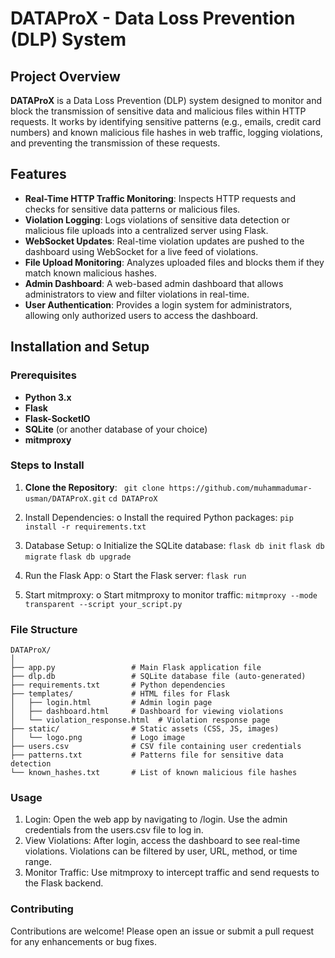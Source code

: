 # DATAProX - Data Loss Prevention (DLP) System

## Project Overview

**DATAProX** is a Data Loss Prevention (DLP) system designed to monitor and block the transmission of sensitive data and malicious files within HTTP requests. It works by identifying sensitive patterns (e.g., emails, credit card numbers) and known malicious file hashes in web traffic, logging violations, and preventing the transmission of these requests.

## Features

- **Real-Time HTTP Traffic Monitoring**: Inspects HTTP requests and checks for sensitive data patterns or malicious files.
- **Violation Logging**: Logs violations of sensitive data detection or malicious file uploads into a centralized server using Flask.
- **WebSocket Updates**: Real-time violation updates are pushed to the dashboard using WebSocket for a live feed of violations.
- **File Upload Monitoring**: Analyzes uploaded files and blocks them if they match known malicious hashes.
- **Admin Dashboard**: A web-based admin dashboard that allows administrators to view and filter violations in real-time.
- **User Authentication**: Provides a login system for administrators, allowing only authorized users to access the dashboard.

## Installation and Setup

### Prerequisites
- **Python 3.x**
- **Flask**
- **Flask-SocketIO**
- **SQLite** (or another database of your choice)
- **mitmproxy**

### Steps to Install

1. **Clone the Repository**:
  ``` git clone https://github.com/muhammadumar-usman/DATAProX.git```
   ```cd DATAProX```

2.	Install Dependencies:
o	Install the required Python packages:
```pip install -r requirements.txt```

3.	Database Setup:
o	Initialize the SQLite database:
```flask db init```
```flask db migrate```
```flask db upgrade```

4.	Run the Flask App:
o	Start the Flask server:
```flask run```

5.	Start mitmproxy:
o	Start mitmproxy to monitor traffic:
```mitmproxy --mode transparent --script your_script.py```

### File Structure
```
DATAProX/
│
├── app.py                 # Main Flask application file
├── dlp.db                 # SQLite database file (auto-generated)
├── requirements.txt       # Python dependencies
├── templates/             # HTML files for Flask
│   ├── login.html         # Admin login page
│   ├── dashboard.html     # Dashboard for viewing violations
│   └── violation_response.html  # Violation response page
├── static/                # Static assets (CSS, JS, images)
│   └── logo.png           # Logo image
├── users.csv              # CSV file containing user credentials
├── patterns.txt           # Patterns file for sensitive data detection
└── known_hashes.txt       # List of known malicious file hashes
```

### Usage
1.	Login:
Open the web app by navigating to /login.
Use the admin credentials from the users.csv file to log in.
2.	View Violations:
After login, access the dashboard to see real-time violations.
Violations can be filtered by user, URL, method, or time range.
3.	Monitor Traffic:
Use mitmproxy to intercept traffic and send requests to the Flask backend.

### Contributing
Contributions are welcome! Please open an issue or submit a pull request for any enhancements or bug fixes.

